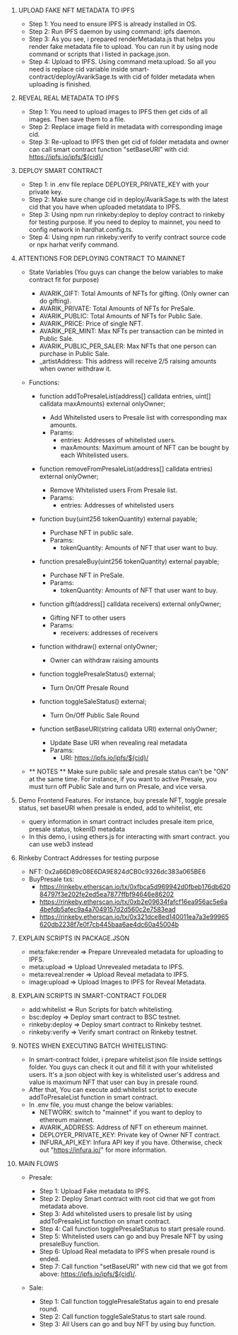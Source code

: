 1. UPLOAD FAKE NFT METADATA TO IPFS
    + Step 1: You need to ensure IPFS is already installed in OS.
    + Step 2: Run IPFS daemon by using command: ipfs daemon.
    + Step 3: As you see, i prepared renderMetadata.js that helps you render fake metadata file to upload. You can run it by using node command or scripts that i listed in package.json.
    + Step 4: Upload to IPFS. Using command meta:upload. So all you need is replace cid variable inside smart-contract/deploy/AvarikSage.ts with cid of folder metadata when uploading is finished.

2. REVEAL REAL METADATA TO IPFS
    + Step 1: You need to upload images to IPFS then get cids of all images. Then save them to a file.
    + Step 2: Replace image field in metadata with corresponding image cid.
    + Step 3: Re-upload to IPFS then get cid of folder metadata and owner can call smart contract function "setBaseURI" with cid: https://ipfs.io/ipfs/${cid}/

3. DEPLOY SMART CONTRACT
    + Step 1: in .env file replace DEPLOYER_PRIVATE_KEY with your private key.
    + Step 2: Make sure change cid in deploy/AvarikSage.ts with the latest cid that you have when uploaded metatdata to IPFS.
    + Step 3: Using npm run rinkeby:deploy to deploy contract to rinkeby for testing purpose. If you need to deploy to mainnet, you need to config network in hardhat.config.ts.
    + Step 4: Using npm run rinkeby:verify to verify contract source code or npx harhat verify command.

4. ATTENTIONS FOR DEPLOYING CONTRACT TO MAINNET
    + State Variables (You guys can change the below variables to make contract fit for purpose)
        - AVARIK_GIFT: Total Amounts of NFTs for gifting. (Only owner can do gifting).
        - AVARIK_PRIVATE: Total Amounts of NFTs for PreSale.
        - AVARIK_PUBLIC: Total Amounts of NFTs for Public Sale.
        - AVARIK_PRICE: Price of single NFT.
        - AVARIK_PER_MINT: Max NFTs per transaction can be minted in Public Sale.
        - AVARIK_PUBLIC_PER_SALER: Max NFTs that one person can purchase in Public Sale.
        - _artistAddress: This address will receive 2/5 raising amounts when owner withdraw it.

    + Functions:
        -   function addToPresaleList(address[] calldata entries, uint[] calldata maxAmounts) external onlyOwner;
            * Add Whitelisted users to Presale list with corresponding max amounts.
            * Params: 
                + entries: Addresses of whitelisted users.
                + maxAmounts: Maximum amount of NFT can be bought by each Whitelisted users.

        -   function removeFromPresaleList(address[] calldata entries) external onlyOwner;
            * Remove Whitelisted users From Presale list.
            * Params: 
                + entries: Addresses of whitelisted users

        -   function buy(uint256 tokenQuantity) external payable;
            * Purchase NFT in public sale.
            * Params: 
                + tokenQuantity: Amounts of NFT that user want to buy.

        -   function presaleBuy(uint256 tokenQuantity) external payable;
            * Purchase NFT in PreSale.
            * Params: 
                + tokenQuantity: Amounts of NFT that user want to buy.

        -   function gift(address[] calldata receivers) external onlyOwner;
            * Gifting NFT to other users
            * Params: 
                + receivers: addresses of receivers

        -   function withdraw() external onlyOwner;
            * Owner can withdraw raising amounts

        -   function togglePresaleStatus() external;
            * Turn On/Off Presale Round

        -   function toggleSaleStatus() external;
            * Turn On/Off Public Sale Round

        -   function setBaseURI(string calldata URI) external onlyOwner;
            * Update Base URI when revealing real metadata
            * Params:
                + URI: https://ipfs.io/ipfs/${cid}/


    + ** NOTES **  Make sure public sale and presale status can't be "ON" at the same time. For instance, if you want to active Presale, you must turn off Public Sale and turn on Presale, and vice versa.

4. Demo Frontend Features. For instance, buy presale NFT, toggle presale status, set baseURI when presale is ended, add to whitelist, etc
    + query information in smart contract includes presale item price, presale status, tokenID metadata
    + In this demo, i using ethers.js for interacting with smart contract. you can use web3 instead

5. Rinkeby Contract Addresses for testing purpose
    + NFT: 0x2a66D89c08E6DA9E824dCB0c9326dc383a065BE6
    + BuyPresale txs:
        - https://rinkeby.etherscan.io/tx/0xfbca5d969942d0fbeb176db62084797f3e202fe2ed5ea7877ffbf94646e86202
        - https://rinkeby.etherscan.io/tx/0xb2e09634fafcf16ea956ac5e6a4befdb5afec9a4a7049157d2d560c2e7583ead
        - https://rinkeby.etherscan.io/tx/0x321dce8ed140011ea7a3e99965620db2238f7e0f7cb445baa6ae4dc60a45004b

6. EXPLAIN SCRIPTS IN PACKAGE.JSON
    + meta:fake:render => Prepare Unrevealed metadata for uploading to IPFS.
    + meta:upload => Upload Unrevealed metadata to IPFS.
    + meta:reveal:render =>  Upload Reveal metadata to IPFS.
    + image:upload => Upload Images to IPFS for Reveal Metadata.

7. EXPLAIN SCRIPTS IN SMART-CONTRACT FOLDER
    + add:whitelist => Run Scripts for batch whitelisting.
    + bsc:deploy => Deploy smart contract to BSC testnet.
    + rinkeby:deploy => Deploy smart contract to Rinkeby testnet.
    + rinkeby:verify => Verify smart contract on Rinkeby testnet.


8. NOTES WHEN EXECUTING BATCH WHITELISTING:
    - In smart-contract folder, i prepare whitelist.json file inside settings folder. You guys can check it out and fill it with your whitelisted users. It's a json object with key is whitelisted user's address and value is maximum NFT that user can buy in presale round.
    - After that, You can execute add:whitelist script to execute addToPresaleList function in smart contract. 
    - In .env file, you must change the below variables:
        + NETWORK: switch to "mainnet" if you want to deploy to ethereum mainnet.
        + AVARIK_ADDRESS: Address of NFT on ethereum mainnet.
        + DEPLOYER_PRIVATE_KEY: Private key of Owner NFT contract.
        + INFURA_API_KEY: Infura API key if you have. Otherwise, check out "https://infura.io/" for more information.

9. MAIN FLOWS
    + Presale:
        - Step 1: Upload Fake metadata to IPFS.
        - Step 2: Deploy Smart contract with root cid that we got from metadata above.
        - Step 3: Add whitelisted users to presale list by using addToPresaleList function on smart contract.
        - Step 4: Call function togglePresaleStatus to start presale round.
        - Step 5: Whitelisted users can go and buy Presale NFT by using presaleBuy function.
        - Step 6: Upload Real metadata to IPFS when presale round is ended.
        - Step 7: Call function "setBaseURI" with new cid that we got from above: https://ipfs.io/ipfs/${cid}/.

    + Sale:
        - Step 1: Call function togglePresaleStatus again to end presale round.
        - Step 2: Call function toggleSaleStatus to start sale round.
        - Step 3: All Users can go and buy NFT by using buy function.
